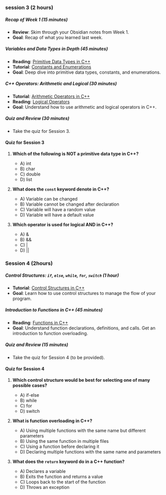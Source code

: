### session 3 (2 hours)
##### Recap of Week 1 (15 minutes)
- **Review**: Skim through your Obsidian notes from Week 1.
- **Goal**: Recap of what you learned last week.


##### Variables and Data Types in Depth (45 minutes)
- **Reading**: [Primitive Data Types in C++](https://www.learncpp.com/cpp-tutorial/primitive-types-and-expressions/)
- **Tutorial**: [Constants and Enumerations](https://www.learncpp.com/cpp-tutorial/const-constexpr-and-enumeration-constants/)
- **Goal**: Deep dive into primitive data types, constants, and enumerations.

##### C++ Operators: Arithmetic and Logical (30 minutes)
- **Tutorial**: [Arithmetic Operators in C++](https://www.w3schools.com/cpp/cpp_operators.asp)
- **Reading**: [Logical Operators](https://www.learncpp.com/cpp-tutorial/logical-operators/)
- **Goal**: Understand how to use arithmetic and logical operators in C++.

##### Quiz and Review (30 minutes)
- Take the quiz for Session 3.

#### Quiz for Session 3

1. **Which of the following is NOT a primitive data type in C++?**
    - A) int
    - B) char
    - C) double
    - D) list

2. **What does the `const` keyword denote in C++?**
    - A) Variable can be changed
    - B) Variable cannot be changed after declaration
    - C) Variable will have a random value
    - D) Variable will have a default value

3. **Which operator is used for logical AND in C++?**
    - A) &
    - B) &&
    - C) |
    - D) ||

### Session 4 (2hours)
##### Control Structures: `if`, `else`, `while`, `for`, `switch` (1 hour)
- **Tutorial**: [Control Structures in C++](https://www.learncpp.com/cpp-tutorial/control-statements/)
- **Goal**: Learn how to use control structures to manage the flow of your program.

##### Introduction to Functions in C++ (45 minutes)
- **Reading**: [Functions in C++](https://www.learncpp.com/cpp-tutorial/21-function-calling/)
- **Goal**: Understand function declarations, definitions, and calls. Get an introduction to function overloading.

##### Quiz and Review (15 minutes)
- Take the quiz for Session 4 (to be provided).

#### Quiz for Session 4

1. **Which control structure would be best for selecting one of many possible cases?**
    - A) if-else
    - B) while
    - C) for
    - D) switch

2. **What is function overloading in C++?**
    - A) Using multiple functions with the same name but different parameters
    - B) Using the same function in multiple files
    - C) Using a function before declaring it
    - D) Declaring multiple functions with the same name and parameters

3. **What does the `return` keyword do in a C++ function?**
    - A) Declares a variable
    - B) Exits the function and returns a value
    - C) Loops back to the start of the function
    - D) Throws an exception
